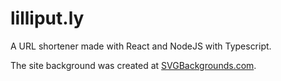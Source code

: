 # lilliput.ly

A URL shortener made with React and NodeJS with Typescript.

The site background was created at [SVGBackgrounds.com](https://svgbackgrounds.com/).
